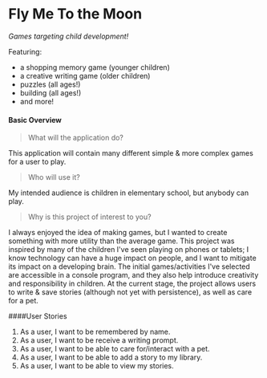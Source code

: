 # Fly Me To the Moon

*Games targeting child development!*

Featuring:
- a shopping memory game (younger children)
- a creative writing game (older children)
- puzzles (all ages!)
- building (all ages!)
- and more!

#### Basic Overview

> What will the application do? 
>
This application will contain many different simple & more complex games for a user to play.

> Who will use it?

My intended audience is children in elementary school, but anybody can play.

>   Why is this project of interest to you?

I always enjoyed the idea of making games, but I wanted to create something with more utility than the average game.
This project was inspired by many of the children I've seen playing on phones or tablets; I know technology can have a
huge impact on people, and I want to mitigate its impact on a developing brain.
The initial games/activities I've selected are accessible in a console program, and they also help 
introduce creativity and responsibility in children.
At the current stage, the project allows users to write & save stories (although not yet with persistence),
as well as care for a pet.


####User Stories
1. As a user, I want to be remembered by name.
2. As a user, I want to be receive a writing prompt.
3. As a user, I want to be able to care for/interact with a pet.
5. As a user, I want to be able to add a story to my library.
4. As a user, I want to be able to view my stories.
